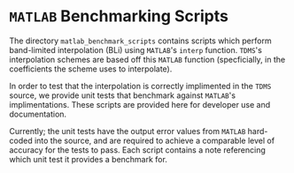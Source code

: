 # **`MATLAB` Benchmarking Scripts**

The directory `matlab_benchmark_scripts` contains scripts which perform band-limited interpolation (BLi) using `MATLAB`'s `interp` function.
`TDMS`'s interpolation schemes are based off this `MATLAB` function (specficially, in the coefficients the scheme uses to interpolate).

In order to test that the interpolation is correctly implimented in the `TDMS` source, we provide unit tests that benchmark against `MATLAB`'s implimentations. These scripts are provided here for developer use and documentation.

Currently; the unit tests have the output error values from `MATLAB` hard-coded into the source, and are required to achieve a comparable level of accuracy for the tests to pass. Each script contains a note referencing which unit test it provides a benchmark for.